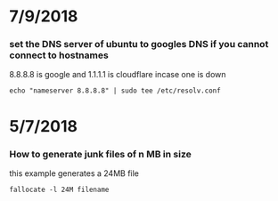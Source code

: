 # 7/9/2018
### set the DNS server of ubuntu to googles DNS if you cannot connect to hostnames
8.8.8.8 is google and 1.1.1.1 is cloudflare incase one is down
```
echo "nameserver 8.8.8.8" | sudo tee /etc/resolv.conf
```

# 5/7/2018
### How to generate junk files of n MB in size 
this example generates a 24MB file
```
fallocate -l 24M filename
```
